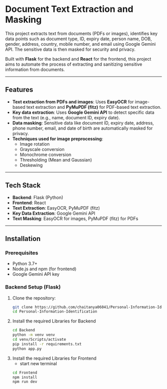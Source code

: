 # Document Text Extraction and Masking

This project extracts text from documents (PDFs or images), identifies key data points such as document type, ID, expiry date, person name, DOB, gender, address, country, mobile number, and email using Google Gemini API. The sensitive data is then masked for security and privacy.

Built with **Flask** for the backend and **React** for the frontend, this project aims to automate the process of extracting and sanitizing sensitive information from documents.

---

## Features

- **Text extraction from PDFs and images**: Uses **EasyOCR** for image-based text extraction and **PyMuPDF (fitz)** for PDF-based text extraction.
- **Key data extraction**: Uses **Google Gemini API** to detect specific data from the text (e.g., name, document ID, expiry date).
- **Data masking**: Sensitive data like document ID, expiry date, address, phone number, email, and date of birth are automatically masked for privacy.
- **Techniques used for image preprocessing**:
  - Image rotation
  - Grayscale conversion
  - Monochrome conversion
  - Thresholding (Mean and Gaussian)
  - Deskewing

---

## Tech Stack

- **Backend**: Flask (Python)
- **Frontend**: React
- **Text Extraction**: EasyOCR, PyMuPDF (fitz)
- **Key Data Extraction**: Google Gemini API
- **Text Masking**: EasyOCR for images, PyMuPDF (fitz) for PDFs

---

## Installation

### Prerequisites

- Python 3.7+
- Node.js and npm (for frontend)
- Google Gemini API key

### Backend Setup (Flask)

1. Clone the repository:
   ```bash
   git clone https://github.com/chaitanya06041/Personal-Information-Identification.git
   cd Personal-Information-Identification

2. Install the required Libraries for Backend
   ```bash
   cd Backend
   python -m venv venv
   cd venv/Scripts/activate
   pip install -r requirements.txt
   python app.py

3. Install the required Libraries for Frontend
   - start new terminal
   ```bash
   cd Frontend
   npm install
   npm run dev
